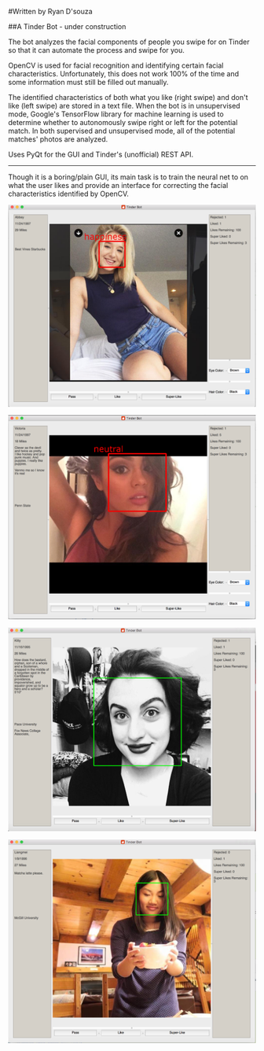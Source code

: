 #Written by Ryan D'souza

##A Tinder Bot - under construction

The bot analyzes the facial components of people you swipe for on Tinder so that it can automate the process and swipe for you.

OpenCV is used for facial recognition and identifying certain facial characteristics. Unfortunately, this does not work 100% of the time and some information must still be filled out manually.

The identified characteristics of both what you like (right swipe) and don't like (left swipe) are stored in a text file.
When the bot is in unsupervised mode, Google's TensorFlow library for machine learning is used to determine whether to autonomously swipe right or left for the potential match.
In both supervised and unsupervised mode, all of the potential matches' photos are analyzed. 

Uses PyQt for the GUI and Tinder's (unofficial) REST API. 


---
Though it is a boring/plain GUI, its main task is to train the neural net to on what the user likes and provide an interface for correcting the facial characteristics identified by OpenCV.

![Screenshot 2](https://github.com/dsouzarc/tinderAPI/blob/master/Screenshots/Screenshot_2.png)

![Screenshot 3](https://github.com/dsouzarc/tinderAPI/blob/master/Screenshots/Screenshot_3.png)

![Screenshot 0](https://github.com/dsouzarc/tinderAPI/blob/master/Screenshots/Screenshot_0.png)

![Screenshot 1](https://github.com/dsouzarc/tinderAPI/blob/master/Screenshots/Screenshot_1.png)

